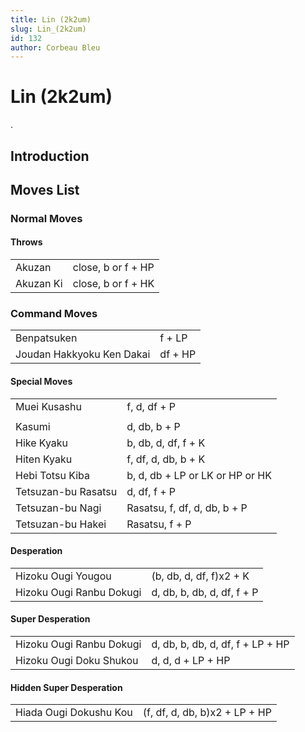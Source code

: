 ```yaml
---
title: Lin (2k2um)
slug: Lin_(2k2um)
id: 132
author: Corbeau Bleu
---
```


# Lin (2k2um)

.

## Introduction

## Moves List

### Normal Moves

#### Throws

|           |                    |
|-----------|--------------------|
| Akuzan    | close, b or f + HP |
| Akuzan Ki | close, b or f + HK |

### Command Moves

|                           |         |
|---------------------------|---------|
| Benpatsuken               | f + LP  |
| Joudan Hakkyoku Ken Dakai | df + HP |

#### Special Moves

|                     |                                 |
|---------------------|---------------------------------|
| Muei Kusashu        | f, d, df + P                    |
|                     |                                 |
| Kasumi              | d, db, b + P                    |
| Hike Kyaku          | b, db, d, df, f + K             |
| Hiten Kyaku         | f, df, d, db, b + K             |
| Hebi Totsu Kiba     | b, d, db + LP or LK or HP or HK |
| Tetsuzan-bu Rasatsu | d, df, f + P                    |
| Tetsuzan-bu Nagi    | Rasatsu, f, df, d, db, b + P    |
| Tetsuzan-bu Hakei   | Rasatsu, f + P                  |

#### Desperation

|                          |                            |
|--------------------------|----------------------------|
| Hizoku Ougi Yougou       | (b, db, d, df, f)x2 + K    |
| Hizoku Ougi Ranbu Dokugi | d, db, b, db, d, df, f + P |

#### Super Desperation

|                          |                                  |
|--------------------------|----------------------------------|
| Hizoku Ougi Ranbu Dokugi | d, db, b, db, d, df, f + LP + HP |
| Hizoku Ougi Doku Shukou  | d, d, d + LP + HP                |

#### Hidden Super Desperation

|                        |                               |
|------------------------|-------------------------------|
| Hiada Ougi Dokushu Kou | (f, df, d, db, b)x2 + LP + HP |
